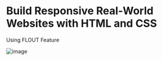 # Build Responsive Real-World Websites with HTML and CSS <br>

Using FLOUT Feature <br>

![image](https://github.com/MucahidDeveloper/Kalbonyan-Elmarsos/assets/127043807/ec80a476-898e-40ae-8194-9679d4e9914c)
